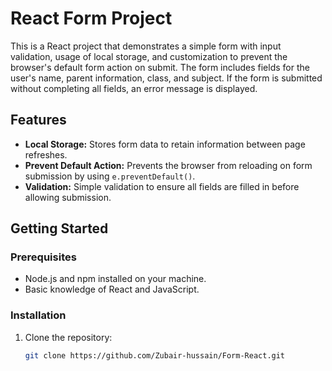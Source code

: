 # React Form Project

This is a React project that demonstrates a simple form with input validation, usage of local storage, and customization to prevent the browser's default form action on submit. The form includes fields for the user's name, parent information, class, and subject. If the form is submitted without completing all fields, an error message is displayed.

## Features

- **Local Storage:** Stores form data to retain information between page refreshes.
- **Prevent Default Action:** Prevents the browser from reloading on form submission by using `e.preventDefault()`.
- **Validation:** Simple validation to ensure all fields are filled in before allowing submission.

## Getting Started

### Prerequisites

- Node.js and npm installed on your machine.
- Basic knowledge of React and JavaScript.

### Installation

1. Clone the repository:
   ```bash
   git clone https://github.com/Zubair-hussain/Form-React.git
